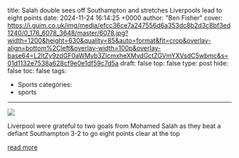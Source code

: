 title: Salah double sees off Southampton and stretches Liverpools lead to eight points
date: 2024-11-24 16:14:25 +0000
author: "Ben Fisher"
cover: https://i.guim.co.uk/img/media/efcc36ce7a247556d6a353dc8b2d3c8bf3ed1240/0_176_6078_3648/master/6078.jpg?width=1200&height=630&quality=85&auto=format&fit=crop&overlay-align=bottom%2Cleft&overlay-width=100p&overlay-base64=L2ltZy9zdGF0aWMvb3ZlcmxheXMvdGctZGVmYXVsdC5wbmc&s=01d1132e7538a628cf9e0e1df59c7d5a
draft: false
top: false
type: post
hide: false
toc: false
tags:
  - Sports
categories:
  - sports
---

![](https://i.guim.co.uk/img/media/efcc36ce7a247556d6a353dc8b2d3c8bf3ed1240/0_176_6078_3648/master/6078.jpg?width=1200&height=630&quality=85&auto=format&fit=crop&overlay-align=bottom%2Cleft&overlay-width=100p&overlay-base64=L2ltZy9zdGF0aWMvb3ZlcmxheXMvdGctZGVmYXVsdC5wbmc&s=01d1132e7538a628cf9e0e1df59c7d5a)

Liverpool were grateful to two goals from Mohamed Salah as they beat a defiant Southampton 3-2 to go eight points clear at the top

[read more](https://www.theguardian.com/football/2024/nov/24/southampton-liverpool-premier-league-match-report)
